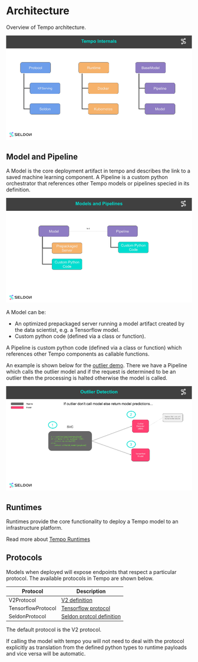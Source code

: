 # Architecture

Overview of Tempo architecture.

![internals](../assets/internals.png)


## Model and Pipeline

A Model is the core deployment artifact in tempo and describes the link to a saved machine learning component. A Pipeline is a custom python orchestrator that references other Tempo models or pipelines specied in its definition.

![model-pipeline](../assets/model-pipeline.png)


A Model can be:

  * An optimized prepackaged server running a model artifact created by the data scientist, e.g. a Tensorflow model.
  * Custom python code (defined via a class or function).


A Pipeline is custom python code (defined via a class or function) which references other Tempo components as callable functions.

An example is shown below for the [outlier demo](../examples/outlier/README.html). There we have a Pipeline which calls the outlier model and if the request is determined to be an outlier then the processing is halted otherwise the model is called.

![outlier demo](../assets/outlier-demo.png)

## Runtimes

Runtimes provide the core functionality to deploy a Tempo model to an infrastructure platform.

Read more about [Tempo Runtimes](./runtimes.html)


## Protocols

Models when deployed will expose endpoints that respect a particular protocol. The available protocols in Tempo are shown below.

| Protocol | Description |
|--------|---------|
| V2Protocol |  [V2 definition](https://github.com/kserve/kserve/tree/master/docs/predict-api/v2) |
| TensorflowProtocol | [Tensorflow protocol](https://github.com/tensorflow/serving/blob/master/tensorflow_serving/g3doc/api_rest.md) |
| SeldonProtocol | [Seldon protcol definition](https://docs.seldon.io/projects/seldon-core/en/latest/graph/protocols.html#rest-and-grpc-seldon-protocol) |


The default protocol is the V2 protocol.

If calling the model with tempo you will not need to deal with the protocol explicitly as translation from the defined python types to runtime payloads and vice versa  will be automatic.
